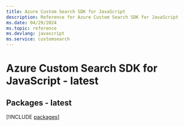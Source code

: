 ```yaml
---
title: Azure Custom Search SDK for JavaScript
description: Reference for Azure Custom Search SDK for JavaScript
ms.date: 04/29/2024
ms.topic: reference
ms.devlang: javascript
ms.service: customsearch
---
```

# Azure Custom Search SDK for JavaScript - latest
## Packages - latest
[!INCLUDE [packages](custom-search-index.md)]